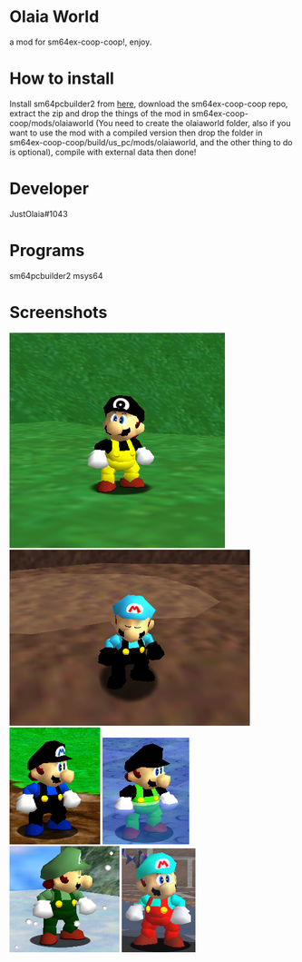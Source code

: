 # Olaia World
a mod for sm64ex-coop-coop!, enjoy.
# How to install
Install sm64pcbuilder2 from [here](https://sm64pc.info/sm64pcbuilder2/), download the sm64ex-coop-coop repo, extract the zip and drop the things of the mod in sm64ex-coop-coop/mods/olaiaworld (You need to create the olaiaworld folder, also if you want to use the mod with a compiled version then drop the folder in sm64ex-coop-coop/build/us_pc/mods/olaiaworld, and the other thing to do is optional), compile with external data then done!
# Developer
JustOlaia#1043
# Programs
sm64pcbuilder2 
msys64
# Screenshots
![](images/olaia.png) ![](images/diego.png)
![](images/alex.png) ![](images/wisam.png) ![](images/emerald.png) ![](images/washiton.png)

